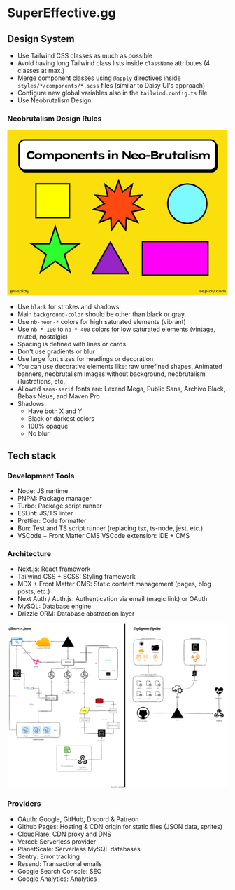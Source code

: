 # SuperEffective.gg

## Design System

- Use Tailwind CSS classes as much as possible
- Avoid having long Tailwind class lists inside `className` attributes (4 classes at max.)
- Merge component classes using `@apply` directives inside `styles/*/components/*.scss` files (similar to Daisy UI's
  approach)
- Configure new global variables also in the `tailwind.config.ts` file.
- Use Neobrutalism Design

### Neobrutalism Design Rules

![Neobrutalism](resources/reference/neobrutalism-example.webp)

- Use `black` for strokes and shadows
- Main `background-color` should be other than black or gray.
- Use `nb-neon-*` colors for high saturated elements (vibrant)
- Use `nb-*-100` to `nb-*-400` colors for low saturated elements (vintage, muted, nostalgic)
- Spacing is defined with lines or cards
- Don't use gradients or blur
- Use large font sizes for headings or decoration
- You can use decorative elements like: raw unrefined shapes, Animated banners, neobrutalism images without background,
  neobrutalism illustrations, etc.
- Allowed `sans-serif` fonts are: Lexend Mega, Public Sans, Archivo Black, Bebas Neue, and Maven Pro
- Shadows:
  - Have both X and Y
  - Black or darkest colors
  - 100% opaque
  - No blur

## Tech stack

### Development Tools

- Node: JS runtime
- PNPM: Package manager
- Turbo: Package script runner
- ESLint: JS/TS linter
- Prettier: Code formatter
- Bun: Test and TS script runner (replacing tsx, ts-node, jest, etc.)
- VSCode + Front Matter CMS VSCode extension: IDE + CMS

### Architecture

- Next.js: React framework
- Tailwind CSS + SCSS: Styling framework
- MDX + Front Matter CMS: Static content management (pages, blog posts, etc.)
- Next Auth / Auth.js: Authentication via email (magic link) or OAuth
- MySQL: Database engine
- Drizzle ORM: Database abstraction layer

![App Architecture Diagram](lib/architecture.drawio.svg)

### Providers

- OAuth: Google, GitHub, Discord & Patreon
- Github Pages: Hosting & CDN origin for static files (JSON data, sprites)
- CloudFlare: CDN proxy and DNS
- Vercel: Serverless provider
- PlanetScale: Serverless MySQL databases
- Sentry: Error tracking
- Resend: Transactional emails
- Google Search Console: SEO
- Google Analytics: Analytics
